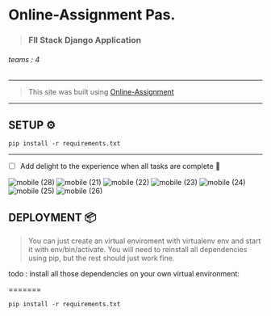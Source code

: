 # Online-Assignment            Pas.          
> ### Fll Stack Django Application
###### teams : 4

----
> This site was built using [Online-Assignment ](https://assignment-online.herokuapp.com/dashboard/)
----
## **SETUP** ⚙️

```
pip install -r requirements.txt
```

-----

- [ ] Add delight to the experience when all tasks are complete :tada:

![mobile (28)](https://github.com/abdessamadpas/Online-Assignment/assets/53188247/7feb98f0-eb40-447e-bacb-06545b554c35)
![mobile (21)](https://github.com/abdessamadpas/Baby_Setter_FRONTEND/assets/53188247/043c2f43-023d-44a1-85b1-b9a7598257e0)
![mobile (22)](https://github.com/abdessamadpas/Baby_Setter_FRONTEND/assets/53188247/c40ffe52-4ad3-430d-947a-a7accaa9bcf5)
![mobile (23)](https://github.com/abdessamadpas/Baby_Setter_FRONTEND/assets/53188247/61bf409d-c77e-4fee-852b-2300b2184f18)
![mobile (24)](https://github.com/abdessamadpas/Baby_Setter_FRONTEND/assets/53188247/18c44c67-bf83-44b4-86a3-66b7bd44cd15)
![mobile (25)](https://github.com/abdessamadpas/Baby_Setter_FRONTEND/assets/53188247/a4e99a44-8162-4b7e-94be-78f4dededcd7)
![mobile (26)](https://github.com/abdessamadpas/Baby_Setter_FRONTEND/assets/53188247/873e2108-bba4-4806-9a16-2ecd65feeb57)

## **DEPLOYMENT** 📦




> You can just create an virtual enviroment with virtualenv env and start it with env/bin/activate.
> You will need to reinstall all dependencies using pip, but the rest should just work fine.

todo : install all those dependencies on your own virtual environment:

=======
```
pip install -r requirements.txt
```
